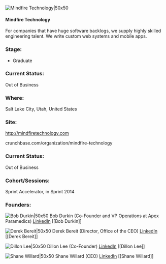 

![Mindfire Technology|50x50](https://apimg.techstars.com/connect/images/image_files/577464d2bbe36fa6de000040/original/MindfireTechnology-TransparentBackground.png)

#### Mindfire Technology
For companies that have huge software backlogs, we supply highly skilled engineering talent. We write custom web systems and mobile apps.

### Stage: 
 - Graduate 

### Current Status: 
Out of Business

### Where:
Salt Lake City, Utah, United States

### Site:
http://mindfiretechnology.com



crunchbase.com/organization/mindfire-technology

### Current Status: 
Out of Business

### Cohort/Sessions: 
Sprint Accelerator, in Sprint 2014

### Founders: 

![Bob Durkin|50x50]() Bob Durkin (Co-Founder and VP Operations at Apex Paramedics) [LinkedIn](https://linkedin.com/in/bobdurkin13) [[Bob Durkin]]

![Derek Bereit|50x50](https://apimg.techstars.com/connect/images/image_files/538a/4fbf/1fca/2fae/7f00/0001/original/DSB_Pro_2.jpg) Derek Bereit (Director, Office of the CEO) [LinkedIn](https://linkedin.com/in/derekstevebereit) [[Derek Bereit]]

![Dillon Lee|50x50]() Dillon Lee (Co-Founder) [LinkedIn](https://linkedin.com/in/dillon-lee-8b920715) [[Dillon Lee]]

![Shane Willard|50x50](https://apimg.techstars.com/connect/images/image_files/57745757a93e9f1a52000002/original/_20160629_171653.JPG) Shane Willard (CEO) [LinkedIn](https://linkedin.com/in/shanewillard) [[Shane Willard]]


